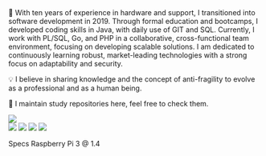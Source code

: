 
## 
:flashlight: With ten years of experience in hardware and support, I transitioned into software development in 2019. Through formal education and bootcamps, I developed coding skills in Java, with daily use of GIT and SQL. Currently, I work with PL/SQL, Go, and PHP in a collaborative, cross-functional team environment, focusing on developing scalable solutions. I am dedicated to continuously learning robust, market-leading technologies with a strong focus on adaptability and security.

💡 I believe in sharing knowledge and the concept of anti-fragility to evolve as a professional and as a human being.

📝 I maintain study repositories here, feel free to check them.

<div>
<a href="https://www.linkedin.com/in/guilhermethomas/?locale=en_US" target="_blank"><img src="https://img.shields.io/badge/-LinkedIn-%230077B5?style=for-the-badge&logo=linkedin&logoColor=white" target="_blank"></a>
 
</div>

<div>
 <img src="https://img.shields.io/badge/Java-ED8B00?style=for-the-badge&logo=java&logoColor=white" target="_blank">
 <img src="https://img.shields.io/badge/go-%2300ADD8.svg?style=for-the-badge&logo=go&logoColor=white" target="_blank">
 <img src="https://img.shields.io/badge/postgres-%23316192.svg?style=for-the-badge&logo=postgresql&logoColor=white" target="_blank">
 <img src="https://img.shields.io/badge/shell_script-%23121011.svg?style=for-the-badge&logo=gnu-bash&logoColor=white" target="_blank">

 

 
</div>

Specs
Raspberry Pi 3 @ 1.4
  

